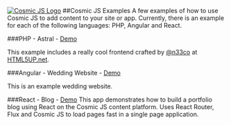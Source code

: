 [![Cosmic JS Logo](https://cosmicjs.com/images/marketing/logo-w-brand.jpg)](https://cosmicjs.com/)
##Cosmic JS Examples
A few examples of how to use Cosmic JS to add content to your site or app.  Currently, there is an example for each of the following languages: PHP, Angular and React.

###PHP - Astral - [Demo](http://tonyspiro.com/dev/cosmicjs-examples/php/astral/)

This example includes a really cool frontend crafted by [@n33co](http://twitter.com/n33co) at [HTML5UP.net](http://html5up.net).


###Angular - Wedding Website - [Demo](http://tonyspiro.com/dev/cosmicjs-examples/angular/wedding-website/)

This is an example wedding website.


###React - Blog - [Demo](http://spyrocklabs.com:8000)
This app demonstrates how to build a portfolio blog using React on the Cosmic JS content platform. Uses React Router, Flux and Cosmic JS to load pages fast in a single page application.
